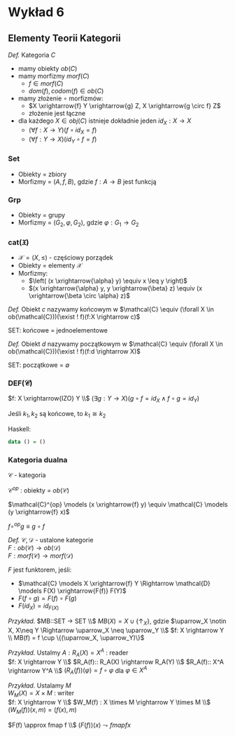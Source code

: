 # Wykład 6

## Elementy Teorii Kategorii

_Def._ Kategoria $C$
- mamy obiekty $ob(C)$
- mamy morfizmy $morf(C)$
  - $f \in morf(C)$
  - $dom(f), codom(f) \in ob(C)$
- mamy złożenie $\circ$ morfizmów:
  - $X \xrightarrow{f} Y \xrightarrow{g} Z, X \xrightarrow{g \circ f} Z$
  - złożenie jest łączne
- dla każdego $X \in obj(C)$ istnieje dokładnie jeden $id_X:X \rightarrow X$
  - $(\forall f:X \rightarrow Y)(f \circ id_X = f)$
  - $(\forall f:Y \rightarrow X)(id_Y \circ f = f)$

### Set

- Obiekty = zbiory
- Morfizmy = $(A, f, B)$, gdzie $f:A \rightarrow B$ jest funkcją

### Grp

- Obiekty = grupy
- Morfizmy = $(G_2, \varphi, G_2)$, gdzie $\varphi: G_1 \rightarrow G_2$   

### cat($\mathfrak{X}$)

- $\mathcal{X} = (X, \leq)$ - częściowy porządek
- Obiekty = elementy $\mathcal{X}$
- Morfizmy: 
  - $\left( (x \xrightarrow{\alpha} y) \equiv x \leq y \right)$
  - $(x \xrightarrow{\alpha} y, y \xrightarrow{\beta} z) \equiv (x \xrightarrow{\beta \circ \alpha} z)$

*Def.* Obiekt $c$ nazywamy końcowym w $\mathcal{C} \equiv (\forall X \in ob(\mathcal{C}))(\exist ! f)(f:X \rightarrow c)$

SET: końcowe = jednoelementowe

*Def.* Obiekt $d$ nazywamy początkowym w $\mathcal{C} \equiv (\forall X \in ob(\mathcal{C}))(\exist ! f)(f:d \rightarrow X)$

SET: początkowe = $\emptyset$

### DEF($\mathcal{C}$)

$f: X \xrightarrow{IZO} Y \\$
$(\exists g: Y \rightarrow X)(g \circ f = id_X \land f \circ g = id_Y)$

Jeśli $k_1, k_2$ są końcowe, to $k_1 \cong k_2$

Haskell:
```haskell
data () = ()
```

### Kategoria dualna

$\mathcal{C}$ - kategoria 

$\mathcal{C}^{op}$ : obiekty = $ob(\mathcal{C})$

$\mathcal{C}^{op} \models (x \xrightarrow{f} y) \equiv \mathcal{C} \models (y \xrightarrow{f} x)$

$f \circ^{op} g \equiv g \circ f$

*Def.* $\mathcal{C}, \mathcal{D}$ - ustalone kategorie <br>
$F: ob(\mathcal{C}) \rightarrow ob(\mathcal{D})$  <br>
$F: morf(\mathcal{C}) \rightarrow morf(\mathcal{D})$ 

$F$ jest funktorem, jeśli:
- $\mathcal{C} \models X \xrightarrow{f} Y \Rightarrow \mathcal{D} \models F(X) \xrightarrow{F(f)} F(Y)$
- $F(f \circ g) = F(f) \circ F(g)$
- $F(id_X) = id_{F(X)}$
  

*Przykład.* $MB::SET -> SET \\$
$MB(X) = X \cup \{\uparrow_X\}$, gdzie $\uparrow_X \notin X, X\neq Y \Rightarrow \uparrow_X \neq \uparrow_Y \\$
$f: X \rightarrow Y \\ MB(f) = f \cup \{(\uparrow_X, \uparrow_Y)\}$

*Przykład.* Ustalmy $A: R_A(X) = X^A$ : reader <br>
$f: X \rightarrow Y \\$
$R_A(f):: R_A(X) \rightarrow R_A(Y) \\$
$R_A(f):: X^A \rightarrow Y^A \\$
$(R_A(f))(\varphi) = f \circ \varphi$ dla $\varphi \in X^A$

*Przykład.* Ustalamy $M$ <br>
$W_M(X) = X \times M$ : writer <br>
$f: X \rightarrow Y \\$
$W_M(f) : X \times M \rightarrow Y \times M \\$
$(W_M(f))(x,m) = (f(x), m)$

$F(f) \approx fmap f \\$
$(F(f))(x) \leadsto fmap f x$
